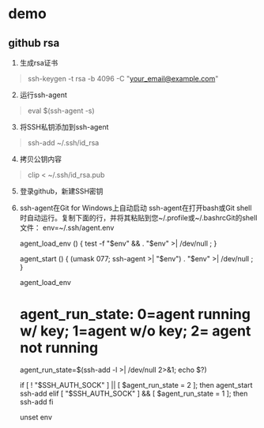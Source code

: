# demo

## github rsa
1. 生成rsa证书
> ssh-keygen -t rsa -b 4096 -C "your_email@example.com"
2. 运行ssh-agent
> eval $(ssh-agent -s)
3. 将SSH私钥添加到ssh-agent
> ssh-add ~/.ssh/id_rsa
4. 拷贝公钥内容
> clip < ~/.ssh/id_rsa.pub
5. 登录github，新建SSH密钥
6. ssh-agent在Git for Windows上自动启动
ssh-agent在打开bash或Git shell时自动运行。复制下面的行，并将其粘贴到您~/.profile或~/.bashrcGit的shell文件：
    env=~/.ssh/agent.env
    
    agent_load_env () { test -f "$env" && . "$env" >| /dev/null ; }
    
    agent_start () {
        (umask 077; ssh-agent >| "$env")
        . "$env" >| /dev/null ; }

    agent_load_env

    # agent_run_state: 0=agent running w/ key; 1=agent w/o key; 2= agent not running
    agent_run_state=$(ssh-add -l >| /dev/null 2>&1; echo $?)

    if [ ! "$SSH_AUTH_SOCK" ] || [ $agent_run_state = 2 ]; then
        agent_start
        ssh-add
    elif [ "$SSH_AUTH_SOCK" ] && [ $agent_run_state = 1 ]; then
        ssh-add
    fi

    unset env
